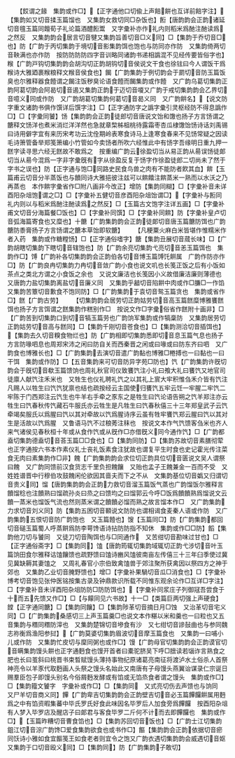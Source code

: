 <!-- { "loadSidebar": true } -->
　　【餀谓之餯　集韵或作□】【正字通他口切偸上声餢餠也互详前餢字注】【集韵如又切音揉玉篇馏也　又集韵女救切同□杂饭也】餰【唐韵韵会正韵诸延切音氊玉篇同饘荀子礼论篇酒醴餰鬻　又字彚补亦作礼内则稻米爲酏注酏读爲之然反　又集韵韵会居言切音犍又集韵旨善切音□义同】□【集韵于乔切音□也】防【广韵于丙切集韵于境切音影集韵饵也饱也与防同亦作防　又集韵倚两切音鞅满也亦作防　按防防防防四字音训略同诸韵书递相譌混不见经传要皆俗字也】糇【广韵戸钩切集韵韵会胡沟切正韵胡钩切音侯说文干食也徐铉曰今人谓饭干爲糇诗大雅廼裹糇粮释文糇音侯食也】餲【广韵集韵于例切韵会于罽切音防玉篇饭臭也尔雅释器食饐谓之餲注饭秽臭论语食饐而餲集韵或作饐　又广韵乌葛切集韵正韵阿葛切韵会阿曷切音遏又集韵正韵于迈切音嗄又广韵于戒切集韵韵会乙界切音噫义同或作防　又广韵胡葛切集韵何葛切音曷义同　又广韵餠名】【说文防字重文诸韵书俱作馔详后馔字注】□【正字通防字之譌字彚引灵枢经防不得息譌作□】□【字彚同饕】饧【集韵韵会正韵徒郎切音唐说文饴和馓也扬子方言饧谓之餹释文饧洋也煮米消烂洋洋然也急就章棃柹柤桃待露霜枣杏瓜棣馓饴饧诗话刘禹锡曰诗用僻字宜有来历宋考功云沈佺期岭表寒食诗马上逢寒食春来不见饧常疑之因读毛诗箫管备举郑笺箫编小竹管如今卖饧者所吹六经惟此中有饧字吾缘明日重九押一餻字读寻思六经无餻故不敢爲之　按重编广韵云徐盈切当从易正韵从昜误饧徒郞切当从昜今混爲一字非字彚旣有字从徐盈反复于饧字作徐盈徒郎二切尚未了然于字书之误也】防【正字通与饱□同路史民食鸟兽之肉有不能防者飮其血】餴【玉篇甫云切音分半蒸饭也与饙同诗大雅挹彼注兹可以餴饎注餴蒸米一熟而以水沃之乃再蒸也　本作餴字彚省作□附八画非今改正】增防【集韵同糊】□【字彚补音未详酉阳杂俎饱谓之□】□【字彚补五健切音彦酉阳杂俎饴谓□】【字彚补与餰同礼内则以与稻米爲酏注酏读爲之然反】□【玉篇古文饱字注详五画】□【字彚补甫文切音分海篇餐□饭也】□【字彚补同馔】□【字彚补同餴】防【字彚补皇卢切音弧海篇寄食也又糜也】十餹【广韵集韵韵会正韵徒郞切音唐玉篇餹防饵也广韵餹防黍膏扬子方言饧谓之餹本草饴即软餹】
　　【凡粳粟火麻白米皆堪作惟糯米作者入药　集韵或作糖糛饧】□【正字通俗嗜字】餹【集韵丑展切音蒇长味】□【广韵胡瞎切集韵下瞎切音辖饱也】防【广韵余亮切集韵弋亮切音恙玉篇饵也　集韵作□】馎【广韵补各切集韵韵会正韵伯各切音博玉篇馎饦餠属　广韵作防亦作□】防【广韵良冉切集韵力冉切音敛广韵小食也说文叽也长笺正饭之后有小饭如茶点之类北方谓之小食饭之余也　又说文廉洁也长笺因小义故借廉洁廉则薄德也　又唐韵力盐切集韵离盐切音廉义同　又集韵乎韽切音陷餠中肉或作□膁□一作馅又集韵苦簟切音歉食不饱同防】□【广韵集韵于袁切音鸳玉篇贪也　集韵或省作□】餻【广韵古劳】
　　【切集韵韵会居劳切正韵姑劳切音高玉篇餻糜博雅饔餻饵也扬子方言饵谓之餻集韵作糕别作□　按说文作□字彚俗省作餻附十画非】□【广韵苦到切集韵口到切音犒玉篇劳也广韵饷军集韵或作犒稾防　又集韵居劳切正韵姑劳切音高与餻同】□【集韵千刚切音苍食也】□【集韵测洽切音插饵也】【集韵去久切音糗食物烂也】防【广韵相即切集韵悉即切音息玉篇气息也扬子方言防喙呬息也周郑宋沛之闲曰防自关而西秦晋之闲或曰喙或曰防东齐曰呬　又广韵食也博雅长也】□【广韵集韵去演切音遣广韵黏也博雅□棬搏也一曰黏也一曰干饵　集韵或作防】□【五音集韵来可切音防异字苑□防也】饩【广韵集韵许旣切韵会于旣切音欷玉篇馈饷也周礼秋官司仪致饔饩注小礼曰飧大礼曰饔饩又地官司徒廪人献饩注禾米也　又牲生也仪礼聘礼饩之以其礼上賔大牢积惟刍禾介皆有饩注凡赐人以牲生曰饩饩犹禀也结也疏按经云主国使归饔饩五牢云饪一牢腥二牢饩二牢陈于门西郑注云饩生也牛羊右手牵之豕东之是牲生曰饩论语告朔之饩羊郑注亦云牲生曰饩春秋传饩藏石牛服氏亦云牲生是凡牲生曰饩春秋僖三十三年郑皇武子云饩牵竭矣服氏以爲腥曰饩以其对牵故以饩爲腥诗序云虽有牲牢饔饩郑云腥曰饩以其对生是活故以饩爲腥　又鲁语马饩不过稂莠注秣也　按说文本作气饩馈客刍米也齐人来气诸侯见春秋桓十年或从食作饩或从旣作□亦借旣义同今通作饩】□【广韵都盍切集韵德盍切音荅玉篇□□食也】□【集韵同防】□【集韵苏故切音素膳彻荤也正字通按六书本作素仪礼士丧礼饭素食注犹故也谓复平生时食也史记霍光传注菜食无肉曰素集韵作□非】餽【广韵集韵韵会求位切正韵具位切音匮说文吴人谓祭曰餽　又广韵同馈前汉食货志千里负担餽饟　又贻也孟子王餽兼金一百而不受　又姓姓谱晋中行穆伯攻鼓餽闲伦欲因其啬夫而下之不从　文集韵基位切音嬀又归谓切音贵义同】馏【唐韵集韵韵会正韵力救切音溜玉篇饭气蒸也广韵馏饭尔雅释言饙馏稔也注饙熟曰馏疏孙炎曰烝之曰馈均之曰馏郭云今呼□饭爲饙饙熟爲馏说文云饙一蒸米也馏饭气流也然则蒸米谓之饙饙必馏而熟之故言馏本作□　又广韵集韵力求切音刘义同】防【集韵五困切音顐说文防防也谓相谒食麦秦人语或作防　又广韵集韵五恨切音防广韵饱也　又玉篇饐也】馊【玉篇同□】防【广韵集韵都回切音磓玉篇蜀人呼蒸餠爲防李萼馋语诗拈防防指不知休　集韵或作□□防】饀【集韵他刀切与饕同　又徒刀切音陶饵也与□同通作　又苦绀切音勘味过甘也】□【正字通俗斋字】□【集韵同】馌【唐韵筠辄切集韵域辄切正韵弋涉切音叶玉篇饷田食尔雅释诂馌饟馈也疏野馈曰馌诗豳风馌彼南亩左传僖三十三年臼季使过冀见冀缺耨其妻馌之　又周礼春官小宗伯致禽馌兽于郊注聚所获禽因以祭四方之神于郊也　又集韵乙业切音腌野馈也】增□【字彚补果騧切音瓜□消食也】□【字彚补博考切音饱见张仲医铭按集古录及钟鼎款识所载不同惟东观余论作□互详□字注】□【字彚补音未详酉阳杂俎防防□防防饵也】【字彚补同浆庄子列御冦吾尝食于十而五先馈又作□】□【与饛同见六书故】十一□【类篇巨两切强上声硬食】饄【正字通同餹】□【集韵同饟】□【集韵陟革切音摘日月□蚀　又治革切音宅义同】□【广韵集韵桑感切三上声玉篇羹□也说文本作糂以米和羹也一曰粒也又五音集韵与糣同糣防滓也　又集韵楚锦切音墋食有沙　又七绀切音謲鼔曲也与参同魏志祢衡爲渔阳参挝】【广韵莫婆切集韵眉波切音摩玉篇食也　又集韵一曰哺小儿或作防　又集韵忙皮切与穈同粥也或作□】馒【广韵母官切集韵韵会正韵谟官切音瞒集韵馒头餠也正字通麪食也馒开首者曰橐驼脐吴下呼□膪读若匘诈言熟食之肥也长曰茧斜曰桃晋书束晳赋馒头薄持事物纪原诸葛亮南征将渡泸水土俗杀人首祭神亮令以羊豕代取麪画人头祭之馒头名始此又南唐有子母馒头燕翼诒谋录仁宗诞日赐羣臣包子即馒头别名今俗屑麪发酵或有馅或无馅烝食者谓之馒头　集韵或作□】□【集韵籀文饕字　字彚补或作□】□【集韵同　又式亮切伤去声馈也与饷同　又尸羊切音商义同】饆【广韵卑吉切集韵韵会正韵壁吉切音必玉篇饆饠餠属用麪爲之中有馅资暇集蕃中毕氏罗氏好食此味因名毕罗后人加食旁爲饆饠　按酉阳杂俎有人梦入毕罗店及醒店子曰郞君与客食毕罗二斤何不计而去即饆饠也　集韵或作□】【玉篇昨糟切音曹食馅也】□【集韵苏回切音饭也】□【广韵士江切集韵鉏江切音淙广韵馋□爱食集韵欲食也或书作□】饇【集韵韵会正韵依据切音瘀同饫诗小雅如食宜饇笺王如食老者则宜令之饱又广韵衣遇切集韵韵会威遇切音妪又集韵于口切音殴义同】□【集韵同】防【广韵集韵子敢切】
